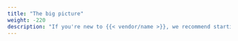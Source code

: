 ```yaml
---
title: "The big picture"
weight: -220
description: "If you're new to {{< vendor/name >}}, we recommend starting with Structure and Build & Deploy, which will get you started on the right track to use {{< vendor/name >}} most effectively."
---
```

